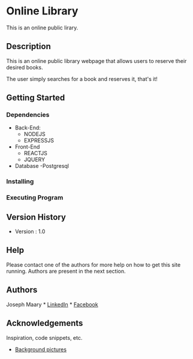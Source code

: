 # Online Library

This is an online public lirary.

## Description

This is an online public library webpage that allows users to reserve their desired books.

The user simply searches for a book and reserves it, that's it! 

## Getting Started

### Dependencies

* Back-End:
    - NODEJS
    - EXPRESSJS
* Front-End
    - REACTJS
    - JQUERY
* Database
    -Postgresql

### Installing



### Executing Program



## Version History

* Version : 1.0

## Help

Please contact one of the authors for more help on how to get this site running.
Authors are present in the next section.

## Authors

Joseph Maary 
    * [LinkedIn](https://www.linkedin.com/in/josephmaary/)
    * [Facebook](https://www.facebook.com/jmaarri)

## Acknowledgements

Inspiration, code snippets, etc.
* [Background pictures](https://unsplash.com/)